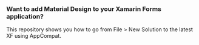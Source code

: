 ### Want to add Material Design to your Xamarin Forms application? 

This repository shows you how to go from File > New Solution to the latest XF using AppCompat.
